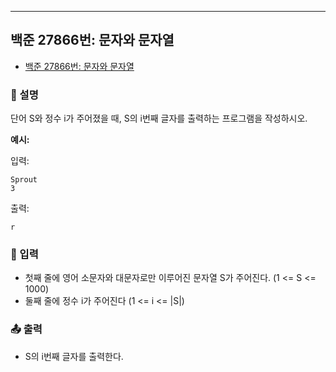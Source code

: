 ---

## 백준 27866번: 문자와 문자열

- [백준 27866번: 문자와 문자열](https://www.acmicpc.net/problem/27866)

### 📖 설명

단어 S와 정수 i가 주어졌을 때, S의 i번째 글자를 출력하는 프로그램을 작성하시오.

**예시:**

입력:

```
Sprout
3
```

출력:

```
r
```

### 📝 입력

- 첫째 줄에 영어 소문자와 대문자로만 이루어진 문자열 S가 주어진다. (1 <= S <= 1000)
- 둘째 줄에 정수 i가 주어진다 (1 <= i <= |S|)

### 📤 출력

- S의 i번째 글자를 출력한다.
